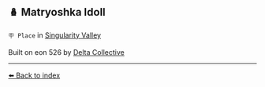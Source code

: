 ## 🪆 Matryoshka Idoll

`🪧 Place` in [Singularity Valley](/singularity_valley.html)

Built on eon 526 by [Delta Collective](/delta_collective.html)


----------
[⬅️ Back to index](/index.md#b751_s)